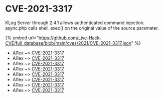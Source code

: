 # CVE-2021-3317

KLog Server through 2.4.1 allows authenticated command injection. async.php calls shell_exec() on the original value of the source parameter.

{% embed url="https://github.com/Live-Hack-CVE/full_database/blob/main/cves/2021/CVE-2021-3317.json" %}


* Al1ex ~> [CVE-2021-3317](https://www.alice-snow.ru/2021/database/cve-2021-3317/cve-2021-3317-al1ex)
* Al1ex ~> [CVE-2021-3317](https://www.alice-snow.ru/2021/database/cve-2021-3317/cve-2021-3317-al1ex)
* Al1ex ~> [CVE-2021-3317](https://www.alice-snow.ru/2021/database/cve-2021-3317/cve-2021-3317-al1ex)
* Al1ex ~> [CVE-2021-3317](https://www.alice-snow.ru/2021/database/cve-2021-3317/cve-2021-3317-al1ex)
* Al1ex ~> [CVE-2021-3317](https://www.alice-snow.ru/2021/database/cve-2021-3317/cve-2021-3317-al1ex)
* Al1ex ~> [CVE-2021-3317](https://www.alice-snow.ru/2021/database/cve-2021-3317/cve-2021-3317-al1ex)
* Al1ex ~> [CVE-2021-3317](https://www.alice-snow.ru/2021/database/cve-2021-3317/cve-2021-3317-al1ex)
* Al1ex ~> [CVE-2021-3317](https://www.alice-snow.ru/2021/database/cve-2021-3317/cve-2021-3317-al1ex)